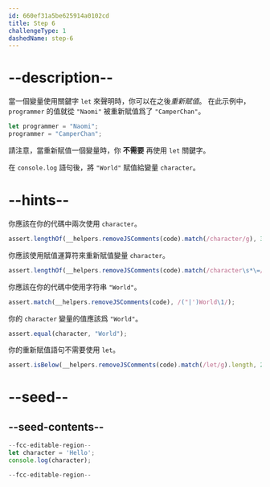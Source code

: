 ```yaml
---
id: 660ef31a5be625914a0102cd
title: Step 6
challengeType: 1
dashedName: step-6
---
```


# --description--

當一個變量使用關鍵字 `let` 來聲明時，你可以在之後<dfn>重新賦值</dfn>。 在此示例中，`programmer` 的值就從 `"Naomi"` 被重新賦值爲了 `"CamperChan"`。

```js
let programmer = "Naomi";
programmer = "CamperChan";
```

請注意，當重新賦值一個變量時，你 **不需要** 再使用 `let` 關鍵字。

在 `console.log` 語句後，將 `"World"` 賦值給變量 `character`。

# --hints--

你應該在你的代碼中兩次使用 `character`。

```js
assert.lengthOf(__helpers.removeJSComments(code).match(/character/g), 3);
```

你應該使用賦值運算符來重新賦值變量 `character`。

```js
assert.lengthOf(__helpers.removeJSComments(code).match(/character\s*\=/g), 2);
```

你應該在你的代碼中使用字符串 `"World"`。

```js
assert.match(__helpers.removeJSComments(code), /("|')World\1/);
```

你的 `character` 變量的值應該爲 `"World"`。

```js
assert.equal(character, "World");
```

你的重新賦值語句不需要使用 `let`。

```js
assert.isBelow(__helpers.removeJSComments(code).match(/let/g).length, 2);
```


# --seed--

## --seed-contents--

```js
--fcc-editable-region--
let character = 'Hello';
console.log(character);

--fcc-editable-region--
```
